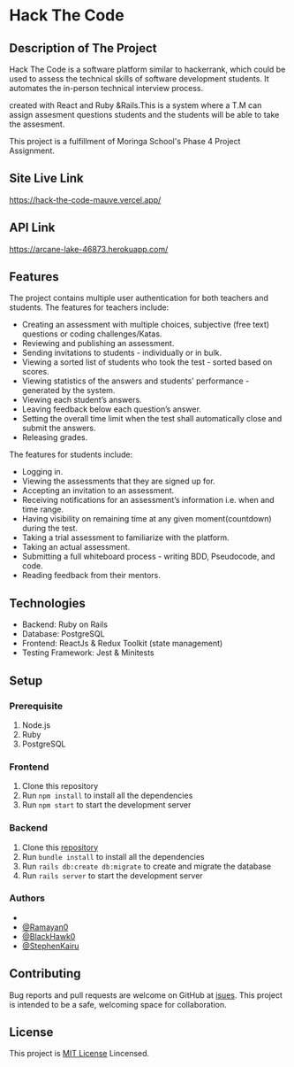 # Hack The Code

## Description of The Project

Hack The Code is a software platform similar to hackerrank, which could be used to assess the technical skills of software development students. It automates the in-person technical interview process.

 created with React and Ruby &Rails.This is a system where a T.M can assign assesment questions students and the students will be able to take the assesment.

This project is a fulfillment of Moringa School's Phase 4 Project Assignment.

## Site Live Link
https://hack-the-code-mauve.vercel.app/


## API Link
https://arcane-lake-46873.herokuapp.com/


## Features 

The project contains multiple user authentication for both teachers and students. The features for teachers include:

- Creating an assessment with multiple choices, subjective (free text) questions or coding challenges/Katas.
- Reviewing and publishing an assessment.
- Sending invitations to students - individually or in bulk.
- Viewing a sorted list of students who took the test - sorted based on scores.
- Viewing statistics of the answers and students' performance - generated by the system.
- Viewing each student’s answers.
- Leaving feedback below each question’s answer.
- Setting the overall time limit when the test shall automatically close and submit the answers.
- Releasing grades.

The features for students include:

- Logging in.
- Viewing the assessments that they are signed up for.
- Accepting an invitation to an assessment.
- Receiving notifications for an assessment’s information i.e. when and time range.
- Having visibility on remaining time at any given moment(countdown) during the test.
- Taking a trial assessment to familiarize with the platform.
- Taking an actual assessment.
- Submitting a full whiteboard process - writing BDD, Pseudocode, and code.
- Reading feedback from their mentors.

## Technologies 

- Backend: Ruby on Rails
- Database: PostgreSQL
- Frontend: ReactJs & Redux Toolkit (state management)
- Testing Framework: Jest & Minitests

## Setup 
### Prerequisite
1. Node.js
2. Ruby 
3. PostgreSQL
### Frontend
1. Clone this repository
2. Run `npm install` to install all the dependencies
3. Run `npm start` to start the development server

### Backend
1. Clone this [repository](https://github.com/Ramayan0/checker-rank.git)
2. Run `bundle install` to install all the dependencies
3. Run `rails db:create db:migrate` to create and migrate the database
4. Run `rails server` to start the development server
### Authors

-
- [@Ramayan0](https://www.github.com/Ramayan0)
- [@BlackHawk0](https://www.github.com/BlackHawk0)
- [@StephenKairu](https://www.github.com/StephenKairu)

## Contributing

Bug reports and pull requests are welcome on GitHub at [isues](https://github.com/BlackHawk0/pizza-restaturant-api/issues). This project is intended to be a safe, welcoming space for collaboration.
## License

This project is [MIT License](https://opensource.org/licenses/MIT) Lincensed.
